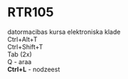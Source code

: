 # RTR105
datormacibas kursa elektroniska klade  
Ctrl+Alt+T  
Ctrl+Shift+T  
Tab (2x)  
Q - araa  
**Ctrl+L** - nodzeest  
